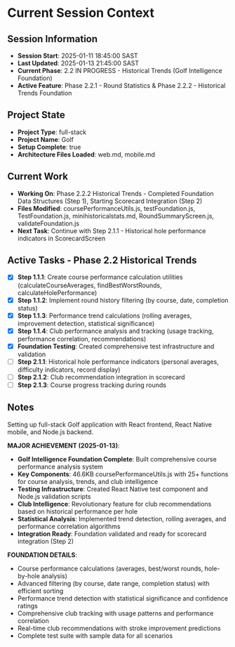 # Current Session Context

## Session Information
- **Session Start**: 2025-01-11 18:45:00 SAST
- **Last Updated**: 2025-01-13 21:45:00 SAST
- **Current Phase**: 2.2 IN PROGRESS - Historical Trends (Golf Intelligence Foundation)
- **Active Feature**: Phase 2.2.1 - Round Statistics & Phase 2.2.2 - Historical Trends Foundation

## Project State
- **Project Type**: full-stack
- **Project Name**: Golf
- **Setup Complete**: true
- **Architecture Files Loaded**: web.md, mobile.md

## Current Work
- **Working On**: Phase 2.2.2 Historical Trends - Completed Foundation Data Structures (Step 1), Starting Scorecard Integration (Step 2)
- **Files Modified**: coursePerformanceUtils.js, testFoundation.js, TestFoundation.js, minihistoricalstats.md, RoundSummaryScreen.js, validateFoundation.js
- **Next Task**: Continue with Step 2.1.1 - Historical hole performance indicators in ScorecardScreen

## Active Tasks - Phase 2.2 Historical Trends
- [x] **Step 1.1.1**: Create course performance calculation utilities (calculateCourseAverages, findBestWorstRounds, calculateHolePerformance)
- [x] **Step 1.1.2**: Implement round history filtering (by course, date, completion status)
- [x] **Step 1.1.3**: Performance trend calculations (rolling averages, improvement detection, statistical significance)
- [x] **Step 1.1.4**: Club performance analysis and tracking (usage tracking, performance correlation, recommendations)
- [x] **Foundation Testing**: Created comprehensive test infrastructure and validation
- [ ] **Step 2.1.1**: Historical hole performance indicators (personal averages, difficulty indicators, record display)
- [ ] **Step 2.1.2**: Club recommendation integration in scorecard
- [ ] **Step 2.1.3**: Course progress tracking during rounds

## Notes
Setting up full-stack Golf application with React frontend, React Native mobile, and Node.js backend.

**MAJOR ACHIEVEMENT (2025-01-13)**:
- **Golf Intelligence Foundation Complete**: Built comprehensive course performance analysis system
- **Key Components**: 46.6KB coursePerformanceUtils.js with 25+ functions for course analysis, trends, and club intelligence
- **Testing Infrastructure**: Created React Native test component and Node.js validation scripts
- **Club Intelligence**: Revolutionary feature for club recommendations based on historical performance per hole
- **Statistical Analysis**: Implemented trend detection, rolling averages, and performance correlation algorithms
- **Integration Ready**: Foundation validated and ready for scorecard integration (Step 2)

**FOUNDATION DETAILS**:
- Course performance calculations (averages, best/worst rounds, hole-by-hole analysis)
- Advanced filtering (by course, date range, completion status) with efficient sorting
- Performance trend detection with statistical significance and confidence ratings
- Comprehensive club tracking with usage patterns and performance correlation
- Real-time club recommendations with stroke improvement predictions
- Complete test suite with sample data for all scenarios